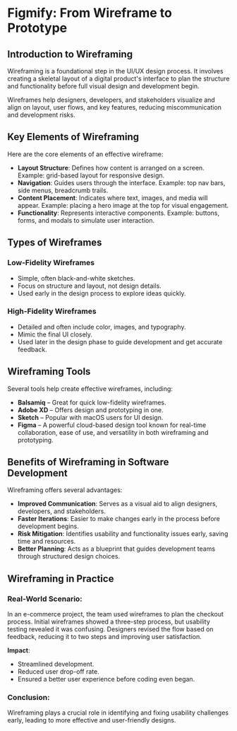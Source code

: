 # Figmify: From Wireframe to Prototype

## Introduction to Wireframing
Wireframing is a foundational step in the UI/UX design process. It involves creating a skeletal layout of a digital product's interface to plan the structure and functionality before full visual design and development begin.

Wireframes help designers, developers, and stakeholders visualize and align on layout, user flows, and key features, reducing miscommunication and development risks.


## Key Elements of Wireframing

Here are the core elements of an effective wireframe:

- **Layout Structure**: Defines how content is arranged on a screen. Example: grid-based layout for responsive design.
- **Navigation**: Guides users through the interface. Example: top nav bars, side menus, breadcrumb trails.
- **Content Placement**: Indicates where text, images, and media will appear. Example: placing a hero image at the top for visual engagement.
- **Functionality**: Represents interactive components. Example: buttons, forms, and modals to simulate user interaction.


## Types of Wireframes

### Low-Fidelity Wireframes
- Simple, often black-and-white sketches.
- Focus on structure and layout, not design details.
- Used early in the design process to explore ideas quickly.

### High-Fidelity Wireframes
- Detailed and often include color, images, and typography.
- Mimic the final UI closely.
- Used later in the design phase to guide development and get accurate feedback.

## Wireframing Tools

Several tools help create effective wireframes, including:

- **Balsamiq** – Great for quick low-fidelity wireframes.
- **Adobe XD** – Offers design and prototyping in one.
- **Sketch** – Popular with macOS users for UI design.
- **Figma** – A powerful cloud-based design tool known for real-time collaboration, ease of use, and versatility in both wireframing and prototyping.


## Benefits of Wireframing in Software Development

Wireframing offers several advantages:

- **Improved Communication**: Serves as a visual aid to align designers, developers, and stakeholders.
- **Faster Iterations**: Easier to make changes early in the process before development begins.
- **Risk Mitigation**: Identifies usability and functionality issues early, saving time and resources.
- **Better Planning**: Acts as a blueprint that guides development teams through structured design choices.


## Wireframing in Practice

### Real-World Scenario:
In an e-commerce project, the team used wireframes to plan the checkout process. Initial wireframes showed a three-step process, but usability testing revealed it was confusing. Designers revised the flow based on feedback, reducing it to two steps and improving user satisfaction.

**Impact**:
- Streamlined development.
- Reduced user drop-off rate.
- Ensured a better user experience before coding even began.

### Conclusion:
Wireframing plays a crucial role in identifying and fixing usability challenges early, leading to more effective and user-friendly designs.
